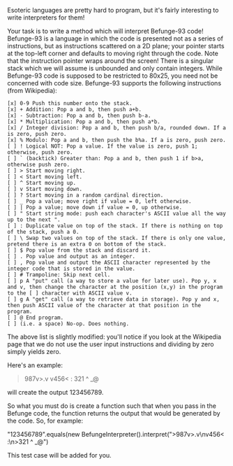 Esoteric languages are pretty hard to program, but it's fairly interesting to write interpreters for them!

Your task is to write a method which will interpret Befunge-93 code! Befunge-93 is a language in which the code is presented not as a series of instructions, but as instructions scattered on a 2D plane; your pointer starts at the top-left corner and defaults to moving right through the code. Note that the instruction pointer wraps around the screen! There is a singular stack which we will assume is unbounded and only contain integers. While Befunge-93 code is supposed to be restricted to 80x25, you need not be concerned with code size. Befunge-93 supports the following instructions (from Wikipedia):

    [x] 0-9 Push this number onto the stack.
    [x] + Addition: Pop a and b, then push a+b.
    [x] - Subtraction: Pop a and b, then push b-a.
    [x] * Multiplication: Pop a and b, then push a*b.
    [x] / Integer division: Pop a and b, then push b/a, rounded down. If a is zero, push zero.
    [x] % Modulo: Pop a and b, then push the b%a. If a is zero, push zero.
    [ ] ! Logical NOT: Pop a value. If the value is zero, push 1; otherwise, push zero.
    [ ] ` (backtick) Greater than: Pop a and b, then push 1 if b>a, otherwise push zero.
    [ ] > Start moving right.
    [ ] < Start moving left.
    [ ] ^ Start moving up.
    [ ] v Start moving down.
    [ ] ? Start moving in a random cardinal direction.
    [ ] _ Pop a value; move right if value = 0, left otherwise.
    [ ] | Pop a value; move down if value = 0, up otherwise.
    [ ] " Start string mode: push each character's ASCII value all the way up to the next ".
    [ ] : Duplicate value on top of the stack. If there is nothing on top of the stack, push a 0.
    [ ] \ Swap two values on top of the stack. If there is only one value, pretend there is an extra 0 on bottom of the stack.
    [ ] $ Pop value from the stack and discard it.
    [ ] . Pop value and output as an integer.
    [ ] , Pop value and output the ASCII character represented by the integer code that is stored in the value.
    [ ] # Trampoline: Skip next cell.
    [ ] p A "put" call (a way to store a value for later use). Pop y, x and v, then change the character at the position (x,y) in the program to the [ ] character with ASCII value v.
    [ ] g A "get" call (a way to retrieve data in storage). Pop y and x, then push ASCII value of the character at that position in the program.
    [ ] @ End program.
    [ ] (i.e. a space) No-op. Does nothing.

The above list is slightly modified: you'll notice if you look at the Wikipedia page that we do not use the user input instructions and dividing by zero simply yields zero.

Here's an example:

> 987v>.v
> v456< :
> 321 ^ \_@

will create the output 123456789.

So what you must do is create a function such that when you pass in the Befunge code, the function returns the output that would be generated by the code. So, for example:

"123456789".equals(new BefungeInterpreter().interpret(">987v>.v\nv456< :\n>321 ^ \_@")

This test case will be added for you.
